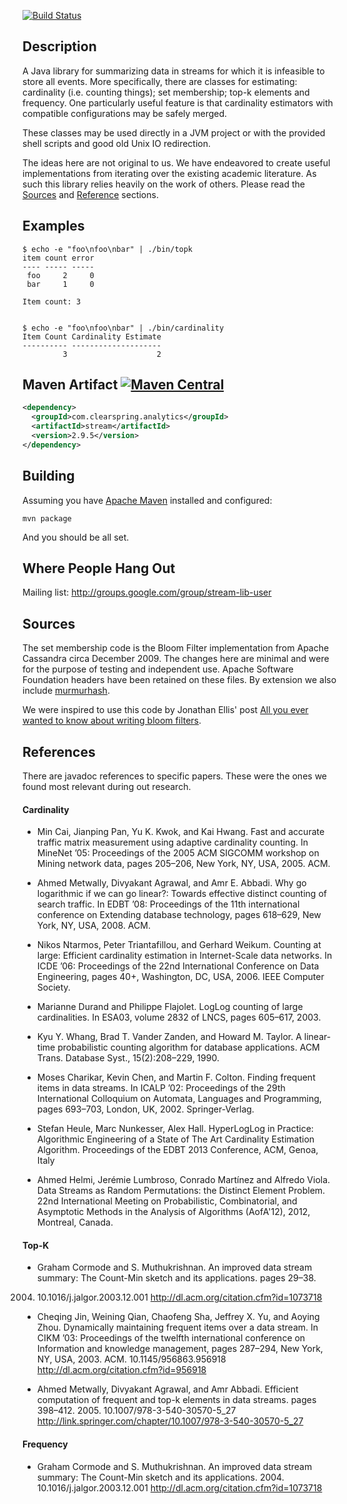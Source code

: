 [![Build Status](https://travis-ci.org/addthis/stream-lib.svg?branch=master)](https://travis-ci.org/addthis/stream-lib)

## Description

A Java library for summarizing data in streams for which it is
infeasible to store all events. More specifically, there are classes
for estimating: cardinality (i.e. counting things); set membership;
top-k elements and frequency.  One particularly useful feature is that
cardinality estimators with compatible configurations may be safely
merged.

These classes may be used directly in a JVM project or with the
provided shell scripts and good old Unix IO redirection.

The ideas here are not original to us. We have endeavored to create
useful implementations from iterating over the existing academic
literature.  As such this library relies heavily on the work of
others.  Please read the [Sources](#Sources) and
[Reference](#References) sections.

## Examples

    $ echo -e "foo\nfoo\nbar" | ./bin/topk
    item count error
    ---- ----- -----
     foo     2     0
     bar     1     0
    
    Item count: 3

    
    $ echo -e "foo\nfoo\nbar" | ./bin/cardinality
    Item Count Cardinality Estimate
    ---------- --------------------
             3                    2


## Maven Artifact [![Maven Central](https://maven-badges.herokuapp.com/maven-central/com.clearspring.analytics/stream/badge.svg)](https://maven-badges.herokuapp.com/maven-central/com.clearspring.analytics/stream)

``` xml
<dependency>
  <groupId>com.clearspring.analytics</groupId>
  <artifactId>stream</artifactId>
  <version>2.9.5</version>
</dependency>
```

## Building

Assuming you have [Apache Maven](http://maven.apache.org/) installed
and configured:

    mvn package

And you should be all set.

## Where People Hang Out

Mailing list: http://groups.google.com/group/stream-lib-user


## Sources

The set membership code is the Bloom Filter implementation from Apache
Cassandra circa December 2009.  The changes here are minimal and were
for the purpose of testing and independent use. Apache Software
Foundation headers have been retained on these files.  By extension we
also include [murmurhash](http://murmurhash.googlepages.com/).

We were inspired to use this code by Jonathan Ellis' post
[All you ever wanted to know about writing bloom filters](http://spyced.blogspot.com/2009/01/all-you-ever-wanted-to-know-about.html).

## References

There are javadoc references to specific papers.  These were the ones
we found most relevant during out research.

#### Cardinality

 * Min Cai, Jianping Pan, Yu K. Kwok, and Kai Hwang. Fast and accurate
traffic matrix measurement using adaptive cardinality counting. In
MineNet ’05: Proceedings of the 2005 ACM SIGCOMM workshop on
Mining network data, pages 205–206, New York, NY, USA, 2005. ACM.

 * Ahmed Metwally, Divyakant Agrawal, and Amr E. Abbadi. Why go
logarithmic if we can go linear?: Towards effective distinct counting of
search traffic. In EDBT ’08: Proceedings of the 11th international
conference on Extending database technology, pages 618–629, New York,
NY, USA, 2008. ACM.

 * Nikos Ntarmos, Peter Triantafillou, and Gerhard Weikum. Counting at
large: Efficient cardinality estimation in Internet-Scale data networks.
In ICDE ’06: Proceedings of the 22nd International Conference on Data
Engineering, pages 40+, Washington, DC, USA, 2006. IEEE Computer
Society.

 * Marianne Durand and Philippe Flajolet. LogLog counting of large
cardinalities. In ESA03, volume 2832 of LNCS, pages 605–617, 2003.

 * Kyu Y. Whang, Brad T. Vander Zanden, and Howard M. Taylor. A
linear-time probabilistic counting algorithm for database applications.
ACM Trans. Database Syst., 15(2):208–229, 1990.

 * Moses Charikar, Kevin Chen, and Martin F. Colton. Finding frequent
items in data streams. In ICALP ’02: Proceedings of the 29th
International Colloquium on Automata, Languages and Programming,
pages 693–703, London, UK, 2002. Springer-Verlag.

 * Stefan Heule, Marc Nunkesser, Alex Hall.  HyperLogLog in Practice:
Algorithmic Engineering of a State of The Art Cardinality Estimation
Algorithm.  Proceedings of the EDBT 2013 Conference, ACM, Genoa, Italy

* Ahmed Helmi, Jerémie Lumbroso, Conrado Martínez and Alfredo Viola. Data Streams as Random Permutations:
the Distinct Element Problem. 22nd International Meeting on Probabilistic, Combinatorial, and
Asymptotic Methods in the Analysis of Algorithms (AofA'12), 2012, Montreal, Canada.

#### Top-K

 * Graham Cormode and S. Muthukrishnan. An improved data stream
summary: The Count-Min sketch and its applications. pages 29–38.
2004. 10.1016/j.jalgor.2003.12.001
http://dl.acm.org/citation.cfm?id=1073718

 * Cheqing Jin, Weining Qian, Chaofeng Sha, Jeffrey X. Yu, and Aoying
Zhou. Dynamically maintaining frequent items over a data stream. In
CIKM ’03: Proceedings of the twelfth international conference on
Information and knowledge management, pages 287–294, New York,
NY, USA, 2003. ACM. 10.1145/956863.956918
http://dl.acm.org/citation.cfm?id=956918

 * Ahmed Metwally, Divyakant Agrawal, and Amr Abbadi. Efficient
computation of frequent and top-k elements in data streams. pages
398–412. 2005. 10.1007/978-3-540-30570-5_27
http://link.springer.com/chapter/10.1007/978-3-540-30570-5_27

#### Frequency

 * Graham Cormode and S. Muthukrishnan. An improved data stream
summary: The Count-Min sketch and its applications. 2004. 10.1016/j.jalgor.2003.12.001
http://dl.acm.org/citation.cfm?id=1073718
